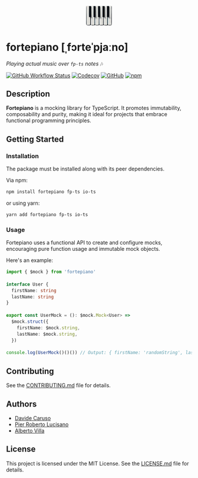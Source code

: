 <p align="center">
<img src="./logo.png" width=70px" height="auto"/>
</p>

# fortepiano [ˌfɔrteˈpjaːno]

_Playing actual music over `fp-ts` notes_ 🎶

[![GitHub Workflow Status](https://img.shields.io/github/workflow/status/facile-it/fortepiano/main)](https://github.com/facile-it/fortepiano/actions)
[![Codecov](https://img.shields.io/codecov/c/gh/facile-it/fortepiano)](https://app.codecov.io/gh/facile-it/fortepiano)
[![GitHub](https://img.shields.io/github/license/facile-it/fortepiano)](LICENSE.md)
[![npm](https://img.shields.io/npm/v/fortepiano)](https://www.npmjs.com/package/fortepiano)

## Description

**Fortepiano** is a mocking library for TypeScript. It promotes immutability, composability and purity, making it ideal for projects that embrace functional programming principles.

## Getting Started

### Installation

The package must be installed along with its peer dependencies.

Via npm:

```bash
npm install fortepiano fp-ts io-ts
```

or using yarn:

```bash
yarn add fortepiano fp-ts io-ts
```

### Usage

Fortepiano uses a functional API to create and configure mocks, encouraging pure function usage and immutable mock objects.

Here's an example:

```typescript
import { $mock } from 'fortepiano'

interface User {
  firstName: string
  lastName: string
}

export const UserMock = (): $mock.Mock<User> =>
  $mock.struct({
    firstName: $mock.string,
    lastName: $mock.string,
  })

console.log(UserMock()()()) // Output: { firstName: 'randomString', lastName: 'randomString' }
```

## Contributing

See the [CONTRIBUTING.md](CONTRIBUTING.md) file for details.

## Authors

- [Davide Caruso](https://github.com/davidecaruso)
- [Pier Roberto Lucisano](https://github.com/pierroberto)
- [Alberto Villa](https://github.com/xzhayon)

## License

This project is licensed under the MIT License. See the [LICENSE.md](LICENSE.md) file for details.
